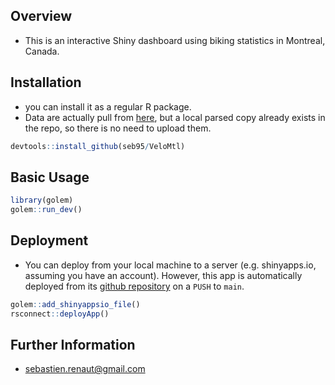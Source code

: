 ## Overview  
* This is an interactive Shiny dashboard using biking statistics in Montreal, Canada. 


## Installation  
* you can install it as a regular R package.   
* Data are actually pull from [here](https://donnees.montreal.ca/ville-de-montreal/velos-comptage), but a local parsed copy already exists in the repo, so there is no need to upload them.
``` r
devtools::install_github(seb95/VeloMtl)
```

## Basic Usage  
``` r
library(golem)
golem::run_dev()
```


## Deployment  
* You can deploy from your local machine to a server (e.g. shinyapps.io, assuming you have an account). However, this app is automatically deployed from its [github repository](https://github.com/seb951/VeloMtl) on a `PUSH` to `main`.

``` r
golem::add_shinyappsio_file()
rsconnect::deployApp()
```

## Further Information   
* sebastien.renaut@gmail.com



 
